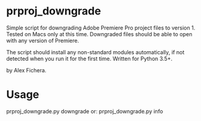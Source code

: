 # prproj_downgrade
Simple script for downgrading Adobe Premiere Pro project files to version 1. Tested on Macs only at this time.
Downgraded files should be able to open with any version of Premiere.

The script should install any non-standard modules automatically, if not detected when you run it for the first time. Written for Python 3.5+.

by Alex Fichera.

# Usage
prproj_downgrade.py downgrade <path-to-file>
or:
prproj_downgrade.py info <path-to-file>
